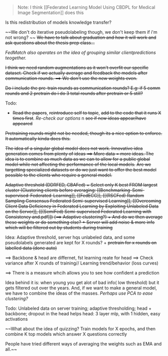 

> Note: I think [[Federated Learning Model Using CBDPL for Medical Image Segmentation]] does this


Is this redistribution of models knowledge transfer?


~~We don't do iterative pseudolabeling though, we don't keep them if i'm not wrong?
~~
~~We have to talk about graduation and how it will work and ask questions about the thesis prep class...~~

*FedMatch also operates on the idea of grouping similar clientpredictions teogether.*

~~I think we need random augmentations as it won't overfit our specific dataset. Check if we actually average and feedback the models after communication rounds. ==> We don't use the new weights even.~~

~~Do i include the pre-train rounds as communication rounds? E.g: if 5 comm rounds and 2 pretrain do i do 3 total rounds after pretrain or 5 still?~~

Todo:
- ~~Read the papers~~, ~~reintroduce self to topic~~, ~~add to the code that it runs X times first~~. *Re-check our options* n ~~see if new ideas appear/have appeared~~

~~Pretraining rounds might not be needed, though its a nice option to enforce. It automatically kinda does this.~~

~~The idea of a singular global model does not work. Innovative idea generation comes from plenty of ideas ==> More data = more ideas.
The idea is to combine as much data as we can to allow for a public global model while not affecting the performance of the local models.~~
~~Are we targetting specialized datasets or do we just want to offer the best model possible to the clients who require a general model.~~


~~Adaptive threshold (DDRFED, CBAFed) + Select only K best  FROM largest cluster (Clustering clients before averaging: [[Benchmarking-Semi-supervised-Federated-Learning]], [[FedECG]], [[(RSCFed) Random Sampling Consensus Federated Semi-supervised Learning]], [[Overcoming Client Data Deficiency in Federated Learning by Exploiting Unlabeled Data on the Server]], [[(SemiFed) Semi-supervised Federated Learning with Consistency and.pdf]]) (==> Adaptive clustering?) + And do we then average these weights or do something else? + Server will add noise & more info which will be filtered out by students during training~~


Idea: Adaptive threshold, server hqs unlabeled data, and some pseudolabels generated are kept for X rounds? + ~~pretrain for x rounds on labelled data (done auto)~~

==> Backbone & head are differnet, fst learning reate for head
==> Check variance after X rounds of training// Learning trend/behavior (loss curves)


==> There is a measure whcih allows you to see how confident a prediction


Idea behind it is: when young you get alot of bad info( low threshold) but it gets filtered out over the years. And, if we want to make a general model, we have to combine the ideas of the masses. *Perhaps use PCA to ease clustering?*

Todo:
Unlabeled data on server training;
adaptive thresholding;
head + backbone;
dropout in the head helps
head: 3 layer mlp, with 1 hidden, easy activations


~~What about the idea of quizzing? Train models for X epochs, and then combine K top models which answer X questions correctly

People have tried different ways of averaging the weights such as EMA and all.~~

